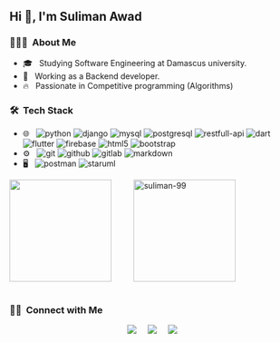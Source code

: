 ## Hi 👋, I'm Suliman Awad


### 👨🏻‍💻 &nbsp;About Me

- 🎓 &nbsp; Studying Software Engineering at Damascus university.
- 💼 &nbsp; Working as a Backend developer.
- 🔥 &nbsp; Passionate in Competitive programming (Algorithms)


### 🛠 &nbsp;Tech Stack

- 🌐 &nbsp;
  ![python][python-shield]
  ![django][django-shield]
  ![mysql][mysql-shield]
  ![postgresql][postgresql-shield]
  ![restfull-api][restfull-api-shield]
  ![dart][dart-shield]
  ![flutter][flutter-shield]
  ![firebase][firebase-shield]
  ![html5][html5-shield]
  ![bootstrap][bootstrap-shield]
- ⚙️ &nbsp;
  ![git][git-shield]
  ![github][github-shield]
  ![gitlab][gitlab-shield]
  ![markdown][markdown-shield]
- 🖥 &nbsp;
  ![postman][postman-shield]
  ![staruml][staruml-shield]
  


<a style="display:flex;">

<img height=180 src="https://github-readme-stats.vercel.app/api?username=suliman-99&show_icons=true&locale=en&theme=react" />

&nbsp;&nbsp;&nbsp;&nbsp;&nbsp;&nbsp;&nbsp;&nbsp;&nbsp;&nbsp;

<img height=180 src="https://github-readme-stats.vercel.app/api/top-langs?username=suliman-99&show_icons=true&locale=en&layout=compact&theme=react" alt="suliman-99" />

</a>

<br/>


### 🤝🏻 &nbsp;Connect with Me

<div align="center">

[![][gmail-shield]][gmail-url]   &nbsp;&nbsp;&nbsp;
[![][linkedin-shield]][linkedin-account-url]   &nbsp;&nbsp;&nbsp;
[![][facebook-shield]][facebook-account-url]

</div>






[python-shield]: https://img.shields.io/badge/Python-333333?logo=Python&logoColor=114499&style=flat-square
[django-shield]: https://img.shields.io/badge/Django-333333?logo=Django&logoColor=116644&style=flat-square
[mysql-shield]: https://img.shields.io/badge/MySQL-333333?logo=Mysql&style=flat-square
[postgresql-shield]: https://img.shields.io/badge/PostgreSQL-333333?logo=PostgreSQL&style=flat-square
[vimeo-shield]: https://img.shields.io/badge/Vimeo-333333?logo=Vimeo&style=flat-square
[firebase-shield]: https://img.shields.io/badge/Firebase-333333?logo=Firebase&style=flat-square
[flutter-shield]: https://img.shields.io/badge/Flutter-333333?logo=Flutter&logoColor=027DFD&style=flat-square
[dart-shield]: https://img.shields.io/badge/Dart-333333?logo=Dart&logoColor=027DFD&style=flat-square
[git-shield]: https://img.shields.io/badge/Git-333333?logo=Git&style=flat-square
[github-shield]: https://img.shields.io/badge/Github-333333?logo=Github&style=flat-square
[gitlab-shield]: https://img.shields.io/badge/Gitlab-333333?logo=Gitlab&style=flat-square
[html5-shield]: https://img.shields.io/badge/HTML5-333333?logo=HTML5&style=flat-square
[css3-shield]: https://img.shields.io/badge/CSS3-333333?logo=CSS3&logoColor=1572B6&style=flat-square
[bootstrap-shield]: https://img.shields.io/badge/Bootstrap-333333?logo=Bootstrap&logoColor=563D7C&style=flat-square
[markdown-shield]: https://img.shields.io/badge/Markdown-333333?logo=Markdown&style=flat-square
[postman-shield]: https://img.shields.io/badge/Postman-333333?logo=Postman&style=flat-square

[staruml-shield]: https://img.shields.io/badge/StarUML-333333?style=flat-square
[restfull-api-shield]: https://img.shields.io/badge/RESTful%20API-333333?style=flat-square

[gmail-shield]: https://img.shields.io/badge/Gmail-sulimanawadstudy@gmail.com-blue?logo=gmail&style=flat-square
[linkedin-shield]: https://img.shields.io/badge/LinkedIn-Suliman%20Awad-blue?logo=linkedin&style=flat-square
[linkedin-shield2]: https://img.shields.io/badge/LinkedIn-black.svg?logo=linkedin&colorB=555&style=social
[facebook-shield]: https://img.shields.io/badge/Facebook-Suliman%20Awad-blue?logo=Facebook&style=flat-square


[gmail-url]: mailto:sulimanawadstudy@gmail.com
[linkedin-account-url]: https://linkedin.com/in/suliman-awad-399a471b8
[facebook-account-url]: https://www.facebook.com/suliman.awad.507/